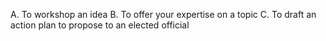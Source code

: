 A. To workshop an idea
B. To offer your expertise on a topic
C. To draft an action plan to propose to an elected official